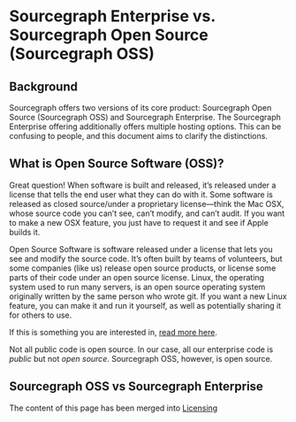 # Sourcegraph Enterprise vs. Sourcegraph Open Source (Sourcegraph OSS)

## Background

Sourcegraph offers two versions of its core product: Sourcegraph Open Source (Sourcegraph OSS) and Sourcegraph Enterprise. The Sourcegraph Enterprise offering additionally offers multiple hosting options. This can be confusing to people, and this document aims to clarify the distinctions.

## What is Open Source Software (OSS)?

Great question! When software is built and released, it’s released under a license that tells the end user what they can do with it. Some software is released as closed source/under a proprietary license—think the Mac OSX, whose source code you can’t see, can’t modify, and can’t audit. If you want to make a new OSX feature, you just have to request it and see if Apple builds it.

Open Source Software is software released under a license that lets you see and modify the source code. It’s often built by teams of volunteers, but some companies (like us) release open source products, or license some parts of their code under an open source license. Linux, the operating system used to run many servers, is an open source operating system originally written by the same person who wrote git. If you want a new Linux feature, you can make it and run it yourself, as well as potentially sharing it for others to use.

If this is something you are interested in, [read more here](https://opensource.com/resources/what-open-source).

Not all public code is open source. In our case, all our enterprise code is _public_ but not _open source_. Sourcegraph OSS, however, is open source.

## Sourcegraph OSS vs Sourcegraph Enterprise

The content of this page has been merged into [Licensing](../../product-engineering/product/process/licensing.md)

